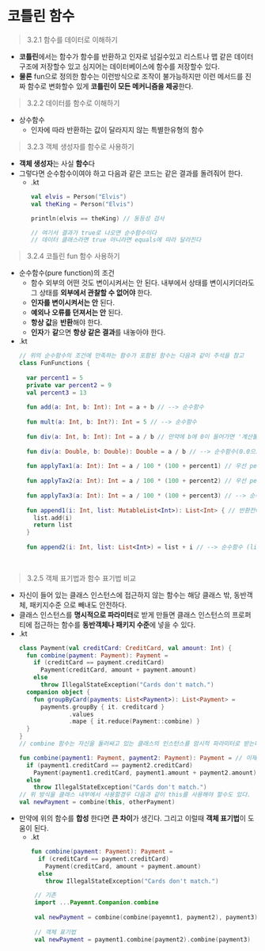 코틀린 함수
===
> 3.2.1 함수를 데이터로 이해하기
* **코틀린**에서는 함수가 함수를 반환하고 인자로 넘길수있고 리스트나 맵 같은 데이터 구조에 저장할수 있고 심지어는 데이터베이스에 함수를 저장할수 있다.
* **물론** fun으로 정의한 함수는 이런방식으로 조작이 불가능하지만 이런 메서드를 진짜 함수로 변화할수 있게 **코틀린이 모든 메커니즘을 제공**한다.

> 3.2.2 데이터를 함수로 이해하기
* 상수함수
  * 인자에 따라 반환하는 값이 달라지지 않는 특별한유형의 함수

> 3.2.3 객체 생성자를 함수로 사용하기
* **객체 생성자**는 사실 **함수**다
* 그렇다면 순수함수이여야 하고 다음과 같은 코드는 같은 결과를 돌려줘어 한다.
  * .kt
    ```kotlin
    val elvis = Person("Elvis")
    val theKing = Person("Elvis")
  
    println(elvis == theKing) // 동등성 검사

    // 여기서 결과가 true로 나오면 순수함수이다
    // 데이터 클래스라면 true 아니라면 equals에 따라 달라진다

> 3.2.4 코틀린 fun 함수 사용하기
* 순수함수(pure function)의 조건
  * 함수 외부의 어떤 것도 변이시켜서는 안 된다. 내부에서 상태를 변이시키더라도 그 상태를 **외부에서 관찰할 수 없어야** 한다.
  * **인자를 변이시켜서는 안** 된다.
  * **예외나 오류를 던져서는 안** 된다.
  * **항상 값**을 **반환**해야 한다.
  * **인자**가 **같**으면 **항상** **같은 결과**를 내놓아야 한다.
* .kt
  ```kotlin
  // 위의 순수함수의 조건에 만족하는 함수가 포함된 함수는 다음과 같이 주석을 참고
  class FunFunctions {
    
    var percent1 = 5
    private var percent2 = 9
    val percent3 = 13
    
    fun add(a: Int, b: Int): Int = a + b // --> 순수함수
    
    fun mult(a: Int, b: Int?): Int = 5 // --> 순수함수
    
    fun div(a: Int, b: Int): Int = a / b // 만약에 b에 0이 들어가면 '계산불가'로 Exception이 발생하여 순수함수가 아니다.
    
    fun div(a: Double, b: Double): Double = a / b // --> 순수함수(0.0으로 나누면 infinity, -infinity가 출력되고 이는 double의 인스턴스이기 때문이다.)
    
    fun applyTax1(a: Int): Int = a / 100 * (100 + percent1) // 우선 percent1가 변경되지 않아서 순수함수이지만 percent2가 항상 바뀔수 있기 때문에 안전하지 않다.
    
    fun applyTax2(a: Int): Int = a / 100 * (100 + percent2) // 우선 percent2가 변경되지 않아서 순수함수이지만 percent2가 항상 바뀔수 있기 때문에 안전하지 않다.
    
    fun applyTax3(a: Int): Int = a / 100 * (100 + percent3) // --> 순수함수 (percent3가 상수이기 때문이다.)
    
    fun append1(i: Int, list: MutableList<Int>): List<Int> { // 반환전에 list를 변이시키고 함수밖에서 관찰까지 가능하니 순수함수가 아니다.
      list.add(i)
      return list
    }
    
    fun append2(i: Int, list: List<Int>) = list + i // --> 순수함수 (list + i 는 list + i라는 새로운(불변) 리스트를 만들어내는것이라서 순수함수다.)
    
    
> 3.2.5 객체 표기법과 함수 표기법 비교
* 자신이 들어 있는 클래스 인스턴스에 접근하지 않는 함수는 해당 클래스 밖, 동반객체, 패키지수준 으로 빼내도 안전하다.
* 클래스 인스턴스를 **명시적으로 파라미터**로 받게 만들면 클래스 인스턴스의 프로퍼티에 접근하는 함수를 **동반객체나 패키지 수준**에 넣을 수 있다.
* .kt
  ```kotlin
  class Payment(val creditCard: CreditCard, val amount: Int) {
    fun combine(payment: Payment): Payment =
      if (creditCard == payment.creditCard)
        Payment(creditCard, amount + payment.amount)
      else
        throw IllegalStateException("Cards don't match.")
    companion object {
      fun groupByCard(payments: List<Payment>): List<Payment> =
        payments.groupBy { it. creditcard }
                .values
                .mape { it.reduce(Payment::combine) }
    }
  }
  // combine 함수는 자신을 둘러싸고 있는 클래스의 인스턴스를 암시적 파라미터로 받는다. 만약 이 파라미터를 명시하게 만들면 패키지수준이나 동반 객체안에 위치시킬 수 있다. 예를들어서 다음과 같다.
  
  fun combine(payment1: Payment, payment2: Payment): Payment = // 이제 굳이 creditCard가 필요하지 않으니까 클래스를 벗어나 밖에서도 사용가능하다.
    if (payment1.creditCard == payment2.creditCard)
      Payment(payment1.creditCard, payment1.amount + payment2.amount)
    else
      throw IllegalStateException("Cards don't match.")
  // 위 방식을 클래스 내부에서 사용할경우 다음과 같이 this를 사용해야 할수도 있다.
  val newPayment = combine(this, otherPayment)
* 만약에 위의 함수를 **합성** 한다면 **큰 차이**가 생긴다. 그리고 이럴때 **객체 표기법**이 도움이 된다.
  * .kt
    ```kotlin
    fun combine(payment: Payment): Payment =
      if (creditCard == payment.creditCard)
        Payment(creditCard, amount + payment.amount)
      else
        throw IllegalStateException("Cards don't match.")
    
     // 기존
     import ...Payemnt.Companion.combine
     
     val newPayment = combine(combine(payemnt1, payment2), payment3)
     
     // 객체 표기법
     val newPayment = payment1.combine(payment2).combine(payment3)
